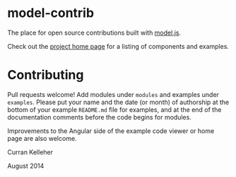 model-contrib
=============

The place for open source contributions built with [model.js](https://github.com/curran/model).

Check out the [project home page](http://curran.github.io/model-contrib/) for a listing of components and examples.

# Contributing

Pull requests welcome! Add modules under `modules` and examples under `examples`. Please put your name and the date (or month) of authorship at the bottom of your example `README.md` file for examples, and at the end of the documentation comments before the code begins for modules.

Improvements to the Angular side of the example code viewer or home page are also welcome.

Curran Kelleher

August 2014
